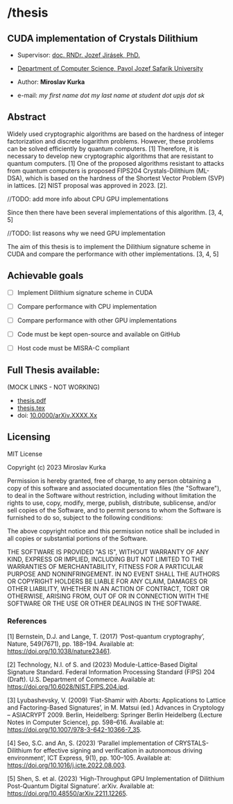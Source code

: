 # /thesis


## CUDA implementation of Crystals Dilithium 

- Supervisor: [doc. RNDr. Jozef Jirásek, PhD.](https://www.upjs.sk/PF/zamestnanec/jozef.jirasek/)
- [Department of Computer Science, Pavol Jozef Safarik University](https://ics.science.upjs.sk/)  
  
- Author: **Miroslav Kurka** 
- e-mail: _my first name dot my last name at student dot upjs dot sk_


## Abstract 

Widely used cryptographic algorithms are based on the hardness of integer factorization and discrete logarithm problems. However, these problems can be solved efficiently by quantum computers. [1] Therefore, it is necessary to develop new cryptographic algorithms that are resistant to quantum computers. [1] One of the proposed algorithms resistant to attacks from quantum computers is proposed FIPS204 Crystals-Dilithium (ML-DSA), which is based on the hardness of the Shortest Vector Problem (SVP) in lattices. [2] NIST proposal was approved in 2023. [2].

//TODO: add more info about CPU GPU implementations

Since then there have been several implementations of this algorithm. [3, 4, 5]

//TODO: list reasons why we need GPU implementation

The aim of this thesis is to implement the Dilithium signature scheme in CUDA and compare the performance with other implementations. [3, 4, 5]


## Achievable goals

- [ ] Implement Dilithium signature scheme in CUDA
- [ ] Compare performance with CPU implementation
- [ ] Compare performance with other GPU implementations
- [ ] Code must be kept open-source and available on GitHub
- [ ] Host code must be MISRA-C compliant


## Full Thesis available:
(MOCK LINKS - NOT WORKING)
 - [thesis.pdf](thesis.pdf)
 - [thesis.tex](thesis.tex)
 - doi: [10.0000/arXiv.XXXX.Xx](google.com)

## Licensing 
MIT License

Copyright (c) 2023 Miroslav Kurka

Permission is hereby granted, free of charge, to any person obtaining a copy
of this software and associated documentation files (the "Software"), to deal
in the Software without restriction, including without limitation the rights
to use, copy, modify, merge, publish, distribute, sublicense, and/or sell
copies of the Software, and to permit persons to whom the Software is
furnished to do so, subject to the following conditions:

The above copyright notice and this permission notice shall be included in all
copies or substantial portions of the Software.

THE SOFTWARE IS PROVIDED "AS IS", WITHOUT WARRANTY OF ANY KIND, EXPRESS OR
IMPLIED, INCLUDING BUT NOT LIMITED TO THE WARRANTIES OF MERCHANTABILITY,
FITNESS FOR A PARTICULAR PURPOSE AND NONINFRINGEMENT. IN NO EVENT SHALL THE
AUTHORS OR COPYRIGHT HOLDERS BE LIABLE FOR ANY CLAIM, DAMAGES OR OTHER
LIABILITY, WHETHER IN AN ACTION OF CONTRACT, TORT OR OTHERWISE, ARISING FROM,
OUT OF OR IN CONNECTION WITH THE SOFTWARE OR THE USE OR OTHER DEALINGS IN THE
SOFTWARE.

### References 

[1] Bernstein, D.J. and Lange, T. (2017) ‘Post-quantum cryptography’, Nature, 549(7671), pp. 188–194. Available at: https://doi.org/10.1038/nature23461.

[2] Technology, N.I. of S. and (2023) Module-Lattice-Based Digital Signature Standard. Federal Information Processing Standard (FIPS) 204 (Draft). U.S. Department of Commerce. Available at: https://doi.org/10.6028/NIST.FIPS.204.ipd.

[3] Lyubashevsky, V. (2009) ‘Fiat-Shamir with Aborts: Applications to Lattice and Factoring-Based Signatures’, in M. Matsui (ed.) Advances in Cryptology – ASIACRYPT 2009. Berlin, Heidelberg: Springer Berlin Heidelberg (Lecture Notes in Computer Science), pp. 598–616. Available at: https://doi.org/10.1007/978-3-642-10366-7_35.

[4] Seo, S.C. and An, S. (2023) ‘Parallel implementation of CRYSTALS-Dilithium for effective signing and verification in autonomous driving environment’, ICT Express, 9(1), pp. 100–105. Available at: https://doi.org/10.1016/j.icte.2022.08.003.


[5] Shen, S. et al. (2023) ‘High-Throughput GPU Implementation of Dilithium Post-Quantum Digital Signature’. arXiv. Available at: https://doi.org/10.48550/arXiv.2211.12265.



